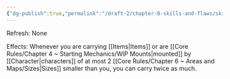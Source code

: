 ```yaml
---
{"dg-publish":true,"permalink":"/draft-2/chapter-8-skills-and-flaws/skill-list/might/rank-4/beast-of-burden/"}
---
```


Refresh: None

Effects:
Whenever you are carrying [[Items\|Items]] or are [[Core Rules/Chapter 4 ~ Starting Mechanics/WIP Mounts\|mounted]] by [[Character\|characters]] of at most 2 [[Core Rules/Chapter 6 ~ Areas and Maps/Sizes\|Sizes]] smaller than you, you can carry twice as much.
